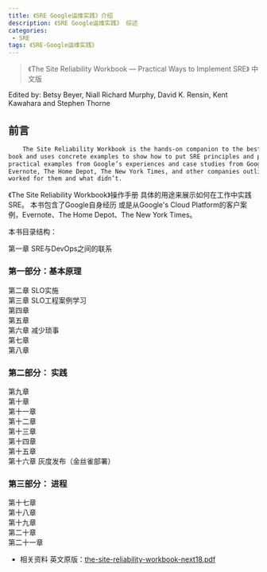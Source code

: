 ```yaml
---
title: 《SRE Google运维实践》介绍
description: 《SRE Google运维实践》 综述
categories:
 - SRE
tags: 《SRE-Google运维实践》 
---
```


> 《The Site Reliability Workbook — Practical Ways to Implement SRE》 中文版

<!-- more -->

Edited by:
    Betsy Beyer, Niall Richard Murphy, David K. Rensin, Kent Kawahara and Stephen Thorne

## 前言

``` sh 
    The Site Reliability Workbook is the hands-on companion to the bestselling Site Reliability Engineering
book and uses concrete examples to show how to put SRE principles and practices to work. This book contains 
practical examples from Google’s experiences and case studies from Google’s Cloud Platform customers. 
Evernote, The Home Depot, The New York Times, and other companies outline hard-won experiences of what 
worked for them and what didn’t.
```

《The Site Reliability Workbook》操作手册 具体的用途来展示如何在工作中实践SRE。 本书包含了Google自身经历
或是从Google's Cloud Platform的客户案例，Evernote、The Home Depot、The New York Times。

本书目录结构：

第一章  SRE与DevOps之间的联系
### 第一部分：基本原理  
第二章  SLO实施  
第三章  SLO工程案例学习  
第四章  
第五章   
第六章  减少琐事  
第七章    
第八章  
### 第二部分： 实践
第九章  
第十章       
第十一章  
第十二章  
第十三章  
第十四章  
第十五章  
第十六章   灰度发布（金丝雀部署）
### 第三部分： 进程
第十七章  
第十八章  
第十九章  
第二十章  
第二十一章  




* 相关资料
英文原版：[the-site-reliability-workbook-next18.pdf](/something/pdf/SRE/the-site-reliability-workbook-next18.pdf)

